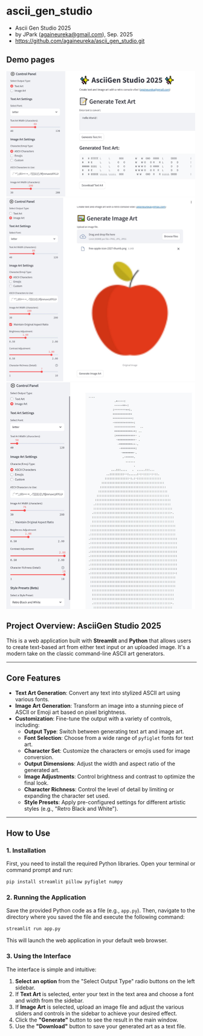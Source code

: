 # ascii_gen_studio

- Ascii Gen Studio 2025
- by JPark (againeureka@gmail.com), Sep. 2025
- https://github.com/againeureka/ascii_gen_studio.git


## Demo pages

<img src="./doc/page01.jpg" alt="예시 이미지" width="500">

<img src="./doc/page02.jpg" alt="예시 이미지" width="500">

<img src="./doc/page03.jpg" alt="예시 이미지" width="500">


## Project Overview: AsciiGen Studio 2025

This is a web application built with **Streamlit** and **Python** that allows users to create text-based art from either text input or an uploaded image. 
It's a modern take on the classic command-line ASCII art generators.

-----

## Core Features

  * **Text Art Generation**: Convert any text into stylized ASCII art using various fonts.
  * **Image Art Generation**: Transform an image into a stunning piece of ASCII or Emoji art based on pixel brightness.
  * **Customization**: Fine-tune the output with a variety of controls, including:
      * **Output Type**: Switch between generating text art and image art.
      * **Font Selection**: Choose from a wide range of `pyfiglet` fonts for text art.
      * **Character Set**: Customize the characters or emojis used for image conversion.
      * **Output Dimensions**: Adjust the width and aspect ratio of the generated art.
      * **Image Adjustments**: Control brightness and contrast to optimize the final look.
      * **Character Richness**: Control the level of detail by limiting or expanding the character set used.
      * **Style Presets**: Apply pre-configured settings for different artistic styles (e.g., "Retro Black and White").

-----

## How to Use

### 1\. Installation

First, you need to install the required Python libraries. Open your terminal or command prompt and run:

```bash
pip install streamlit pillow pyfiglet numpy
```

### 2\. Running the Application

Save the provided Python code as a file (e.g., `app.py`). Then, navigate to the directory where you saved the file and execute the following command:

```bash
streamlit run app.py
```

This will launch the web application in your default web browser.

### 3\. Using the Interface

The interface is simple and intuitive:

1.  **Select an option** from the "Select Output Type" radio buttons on the left sidebar.
2.  If **Text Art** is selected, enter your text in the text area and choose a font and width from the sidebar.
3.  If **Image Art** is selected, upload an image file and adjust the various sliders and controls in the sidebar to achieve your desired effect.
4.  Click the **"Generate"** button to see the result in the main window.
5.  Use the **"Download"** button to save your generated art as a text file.

